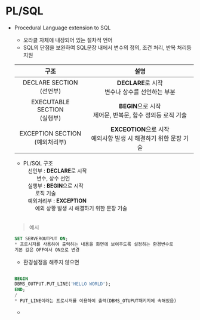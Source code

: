 # PL/SQL
+ Procedural Language extension to SQL
  + 오라클 자체에 내장되어 있는 절차적 언어
  + SQL의 단점을 보완하여 SQL문장 내에서 변수의 정의, 조건 처리, 반복 처리등 지원
  >
  |구조|설명|
  |:-----:|:-----:|
  |DECLARE SECTION <BR> (선언부)|**DECLARE**로 시작 <BR> 변수나 상수를 선언하는 부분|
  |EXECUTABLE SECTION <BR> (실행부)|**BEGIN**으로 시작 <BR> 제어문, 반복문, 함수 정의등 로직 기술|
  |EXCEPTION SECTION <BR> (예외처리부)|**EXCEOTION**으로 시작 <BR> 예외사항 발생 시 해결하기 위한 문장 기술
  
  + PL/SQL 구조  
  &nbsp;&nbsp; 선언부 : **DECLARE**로 시작  
  &nbsp;&nbsp;&nbsp;&nbsp;&nbsp;&nbsp;&nbsp;&nbsp; 변수, 상수 선언  
  &nbsp;&nbsp; 실행부 : **BEGIN**으로 시작  
  &nbsp;&nbsp;&nbsp;&nbsp;&nbsp;&nbsp;&nbsp; 로직 기술  
  &nbsp;&nbsp; 예외처리부 : **EXCEPTION**  
  &nbsp;&nbsp;&nbsp;&nbsp;&nbsp;&nbsp;&nbsp; 예외 상황 발생 시 해결하기 위한 문장 기술 
  <BR>

  > 예시
  ```SQL
  SET SERVEROUTPUT ON;
  * 프로시저를 사용하여 출력하는 내용을 화면에 보여주도록 설정하는 환경변수로
  기본 값은 OFF여서 ON으로 변경
  ```
  + 환경설정을 해주지 않으면 
  ```SQL
  
  BEGIN
  DBMS_OUTPUT.PUT_LINE('HELLO WORLD');
  END;
  /
  * PUT_LINE이라는 프로시저를 이용하여 출력(DBMS_OTUPUT패키지에 속해있음)
  ```
  + 
